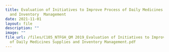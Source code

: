 ```yaml
---
title: Evaluation of Initiatives to Improve Process of Daily Medicines Supplies
  and Inventory  Management
date: 2021-11-01
layout: file
description: ""
image: ""
file_url: /files/C105_NTFGH_QM 2019_Evaluation of Initiatives to Improve Process
  of Daily Medicines Supplies and Inventory Management.pdf
---
```

